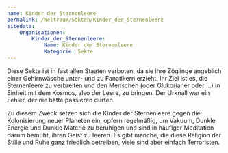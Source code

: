 ```yaml
---
name: Kinder der Sternenleere
permalink: /Weltraum/Sekten/Kinder_der_Sternenleere
sitedata:
    Organisationen:
        Kinder_der_Sternenleere:
            Name: Kinder der Sternenleere
            Kategorie: Sekte
---
```


Diese Sekte ist in fast allen Staaten verboten, da sie ihre Zöglinge angeblich einer Gehirnwäsche unter- und zu Fanatikern erzieht. Ihr Ziel ist es, die Sternenleere zu verbreiten und den Menschen (oder Glukorianer oder …) in Einheit mit dem Kosmos, also der Leere, zu bringen. Der Urknall war ein Fehler, der nie hätte passieren dürfen.

Zu diesem Zweck setzen sich die Kinder der Sternenleere gegen die Kolonisierung neuer Planeten ein, opfern regelmäßig, um Vakuum, Dunkle Energie und Dunkle Materie zu beruhigen und sind in häufiger Meditation darum bemüht, ihren Geist zu leeren. Es gibt manche, die diese Religion der Stille und Ruhe ganz friedlich betreiben, viele sind aber einfach Terroristen.
